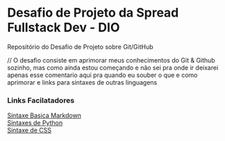 # Desafio de Projeto da Spread Fullstack Dev - DIO
Repositório do Desafio de Projeto sobre Git/GitHub

// O desafio consiste em aprimorar meus conhecimentos do Git & Github sozinho, mas como ainda estou começando e não sei pra onde ir
deixarei apenas esse comentario aqui pra quando eu souber o que e como aprimorar e links para sintaxes de outras linguagens

### Links Facilatadores
[Sintaxe Basica Markdown](https://www.markdownguide.org/basic-syntax/) <br>
[Sintaxes de Python](https://www.w3schools.com/python/python_syntax.asp) <br>
[Sintaxe de CSS](https://www.w3schools.com/css/css_syntax.asp)
